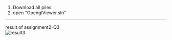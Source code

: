 1. Download all piles.
2. open "OpenglViewer.sln"
---
result of assignment2-Q3  
![result3](https://github.com/user-attachments/assets/bdf3c278-0c6a-44d8-8cd0-9c0d1bcf5dbc)

